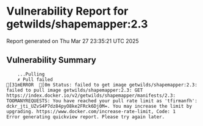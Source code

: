 # Vulnerability Report for getwilds/shapemapper:2.3

Report generated on Thu Mar 27 23:35:21 UTC 2025

## Vulnerability Summary

```
    ...Pulling
    ✗ Pull failed
[31mERROR  [0m Status: failed to get image getwilds/shapemapper:2.3: failed to pull image getwilds/shapemapper:2.3: GET https://index.docker.io/v2/getwilds/shapemapper/manifests/2.3: TOOMANYREQUESTS: You have reached your pull rate limit as 'tfirmanfh': dckr_jti_UZvS4P7dz84pyO8ke2FRck6Dj0M=. You may increase the limit by upgrading. https://www.docker.com/increase-rate-limit, Code: 1 
Error generating quickview report. Please try again later.
```
